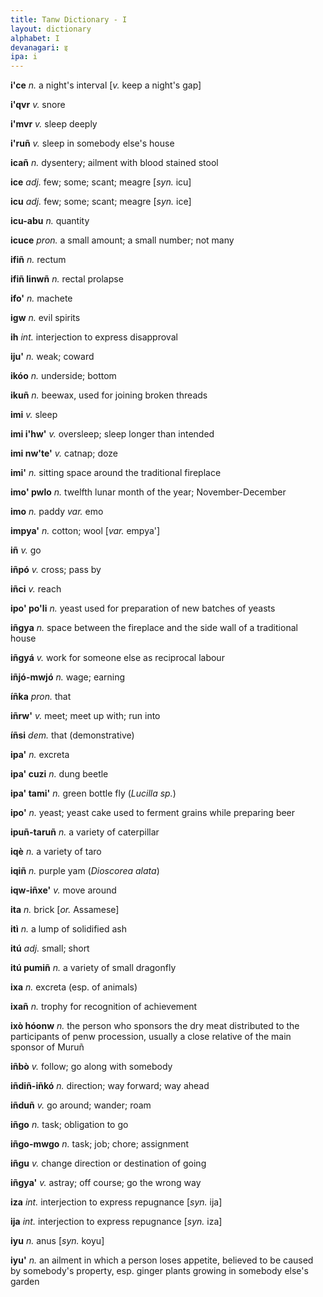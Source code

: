 ```yaml
---
title: Tanw Dictionary - I
layout: dictionary
alphabet: I
devanagari: इ
ipa: i
---
```


__i'ce__	      _n._	  a night's interval	[_v._	keep a night's gap]  
  
__i'qvr__	      _v._	  snore  	 
  
__i'mvr__	      _v._	  sleep deeply      
  
__i'ruñ__	      _v._	  sleep in somebody else's house     
  
__icañ__	      _n._	  dysentery; ailment with blood stained stool    	  

__ice__	        _adj._	few; some; scant; meagre	[_syn._	icu]    

__icu__	        _adj._	few; some; scant; meagre	[_syn._	ice]  

__icu-abu__	    _n._	  quantity	  	  

__icuce__	      _pron._	a small amount; a small number; not many	  	  

__ifiñ__	      _n._	  rectum		  

__ifiñ linwñ__	_n._	  rectal prolapse	    	

__ifo'__	      _n._	  machete	  	  

__igw__	        _n._	  evil spirits	    	

__ih__	        _int._	interjection to express disapproval		   

__iju'__	      _n._	  weak; coward	

__ikóo__	      _n._	  underside; bottom		 

__ikuñ__	      _n._	  beewax, used for joining broken threads		

__imi__	        _v._	  sleep	

__imi i'hw'__	  _v._	 oversleep; sleep longer than intended	

__imi nw'te'__	_v._	catnap; doze

__imi'__	_n._	sitting space around the traditional fireplace		 

__imo' pwlo__	_n._	twelfth lunar month of the year; November-December	

__imo__	_n._	paddy	_var._	emo  

__impya'__	_n._	cotton; wool	[_var._	empya']  

__iñ__	_v._	go		  

__iñpó__	_v._	cross; pass by		 

__iñci__	_v._	reach		  

__ipo' po'li__	_n._	yeast used for preparation of new batches of yeasts

__iñgya__	_n._	space between the fireplace and the side wall of a traditional house	

__iñgyá__	_v._	work for someone else as reciprocal labour		  

__iñjó-mwjó__	_n._	wage; earning		  

__íñka__	_pron._	that		  

__iñrw'__	_v._	meet; meet up with; run into		  

__íñsi__	_dem._	that (demonstrative)	  

__ipa'__	_n._	excreta		  

__ipa' cuzi__	_n._	dung beetle		  

__ipa' tami'__	_n._	green bottle fly (_Lucilla sp._)		

__ipo'__	_n._	yeast; yeast cake used to ferment grains while preparing beer		

__ipuñ-taruñ__	_n._	a variety of caterpillar		

__iqè__	_n._	a variety of taro		

__iqiñ__	_n._	purple yam (_Dioscorea alata_)

__iqw-iñxe'__	_v._	move around	  

__ita__	_n._	brick	[_or._	Assamese]  

__itì__	_n._	a lump of solidified ash		 

__itú__	_adj._	small; short		  

__itú pumiñ__	_n._	a variety of small dragonfly	

__ixa__	_n._	excreta (esp. of animals)		

__ixañ__	_n._	trophy for recognition of achievement	

__ixò hóonw__	_n._	the person who sponsors the dry meat distributed to the participants of penw procession, usually a close relative of the main sponsor of Muruñ	  	

__iñbò__	_v._	follow; go along with somebody	  

__iñdiñ-iñkó__	_n._	direction; way forward; way ahead	

__iñduñ__	_v._	go around; wander; roam		  

__iñgo__	_n._	task; obligation to go		

__iñgo-mwgo__	_n._	task; job; chore; assignment

__iñgu__	_v._	change direction or destination of going	 

__iñgya'__	_v._	astray; off course; go the wrong way	

__iza__	_int._	interjection to express repugnance	[_syn._	ija]  

__ija__	_int._	interjection to express repugnance	[_syn._	iza]  

__iyu__	_n._	anus	[_syn._	koyu]  

__iyu'__	_n._	an ailment in which a person loses appetite, believed to be caused by somebody's property, esp. ginger plants growing in somebody else's garden		  
